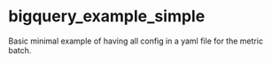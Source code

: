 # bigquery_example_simple

Basic minimal example of having all config in a yaml file for the metric batch.
